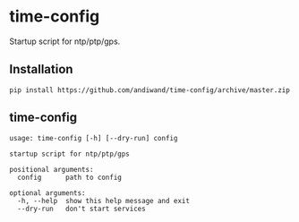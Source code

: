 # time-config
Startup script for ntp/ptp/gps.

## Installation
```
pip install https://github.com/andiwand/time-config/archive/master.zip
```

## time-config
```
usage: time-config [-h] [--dry-run] config

startup script for ntp/ptp/gps

positional arguments:
  config      path to config

optional arguments:
  -h, --help  show this help message and exit
  --dry-run   don't start services
```
